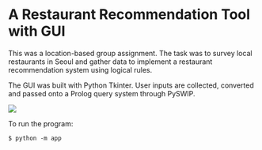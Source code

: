 # A Restaurant Recommendation Tool with GUI

This was a location-based group assignment. The task was to survey local restaurants in Seoul and gather data to implement a restaurant recommendation system using logical rules.


The GUI was built with Python Tkinter. User inputs are collected, converted and passed onto a Prolog query system through PySWIP.

<img src="https://github.com/roujiawen/CS_Assignments/blob/master/CS152-LocationBasedAssignment/img/screenshot.png">




To run the program:
```
$ python -m app
```
